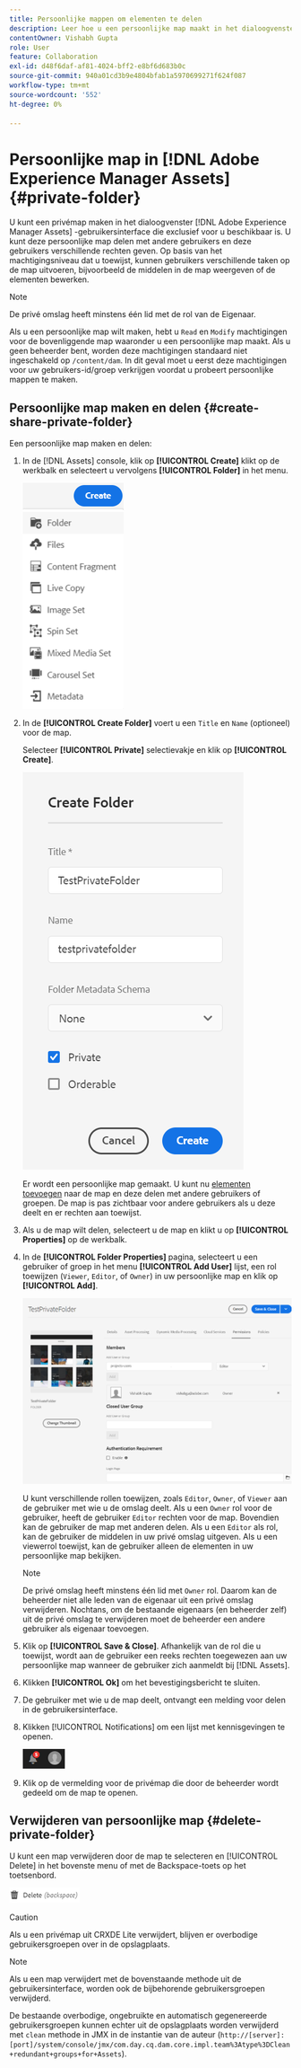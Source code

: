 ```yaml
---
title: Persoonlijke mappen om elementen te delen
description: Leer hoe u een persoonlijke map maakt in het dialoogvenster [!DNL Adobe Experience Manager Assets] en deelt het met andere gebruikers en wijst verschillende voorrechten aan hen toe.
contentOwner: Vishabh Gupta
role: User
feature: Collaboration
exl-id: d48f6daf-af81-4024-bff2-e8bf6d683b0c
source-git-commit: 940a01cd3b9e4804bfab1a5970699271f624f087
workflow-type: tm+mt
source-wordcount: '552'
ht-degree: 0%

---
```


# Persoonlijke map in [!DNL Adobe Experience Manager Assets] {#private-folder}

U kunt een privémap maken in het dialoogvenster [!DNL Adobe Experience Manager Assets] -gebruikersinterface die exclusief voor u beschikbaar is. U kunt deze persoonlijke map delen met andere gebruikers en deze gebruikers verschillende rechten geven. Op basis van het machtigingsniveau dat u toewijst, kunnen gebruikers verschillende taken op de map uitvoeren, bijvoorbeeld de middelen in de map weergeven of de elementen bewerken.

>[!NOTE]
>
>De privé omslag heeft minstens één lid met de rol van de Eigenaar.
>
>Als u een persoonlijke map wilt maken, hebt u `Read` en `Modify` machtigingen voor de bovenliggende map waaronder u een persoonlijke map maakt. Als u geen beheerder bent, worden deze machtigingen standaard niet ingeschakeld op `/content/dam`. In dit geval moet u eerst deze machtigingen voor uw gebruikers-id/groep verkrijgen voordat u probeert persoonlijke mappen te maken.

## Persoonlijke map maken en delen  {#create-share-private-folder}

Een persoonlijke map maken en delen:

1. In de [!DNL Assets] console, klik op **[!UICONTROL Create]** klikt op de werkbalk en selecteert u vervolgens **[!UICONTROL Folder]** in het menu.

   ![Map met elementen maken](assets/create-folder.png)

1. In de **[!UICONTROL Create Folder]** voert u een `Title` en `Name` (optioneel) voor de map.

   Selecteer **[!UICONTROL Private]** selectievakje en klik op **[!UICONTROL Create]**.

   ![chlimage_1-413](assets/create-private-folder.png)

   Er wordt een persoonlijke map gemaakt. U kunt nu [elementen toevoegen](add-assets.md#upload-assets) naar de map en deze delen met andere gebruikers of groepen. De map is pas zichtbaar voor andere gebruikers als u deze deelt en er rechten aan toewijst.

1. Als u de map wilt delen, selecteert u de map en klikt u op **[!UICONTROL Properties]** op de werkbalk.

1. In de **[!UICONTROL Folder Properties]** pagina, selecteert u een gebruiker of groep in het menu **[!UICONTROL Add User]** lijst, een rol toewijzen (`Viewer`, `Editor`, of `Owner`) in uw persoonlijke map en klik op **[!UICONTROL Add]**.

   ![assign-user-group](assets/assign-permissions-private-folder.png)

   U kunt verschillende rollen toewijzen, zoals `Editor`, `Owner`, of `Viewer` aan de gebruiker met wie u de omslag deelt. Als u een `Owner` rol voor de gebruiker, heeft de gebruiker `Editor` rechten voor de map. Bovendien kan de gebruiker de map met anderen delen. Als u een `Editor` als rol, kan de gebruiker de middelen in uw privé omslag uitgeven. Als u een viewerrol toewijst, kan de gebruiker alleen de elementen in uw persoonlijke map bekijken.

   >[!NOTE]
   >
   >De privé omslag heeft minstens één lid met `Owner` rol. Daarom kan de beheerder niet alle leden van de eigenaar uit een privé omslag verwijderen. Nochtans, om de bestaande eigenaars (en beheerder zelf) uit de privé omslag te verwijderen moet de beheerder een andere gebruiker als eigenaar toevoegen.

1. Klik op **[!UICONTROL Save & Close]**. Afhankelijk van de rol die u toewijst, wordt aan de gebruiker een reeks rechten toegewezen aan uw persoonlijke map wanneer de gebruiker zich aanmeldt bij [!DNL Assets].
1. Klikken **[!UICONTROL Ok]** om het bevestigingsbericht te sluiten.
1. De gebruiker met wie u de map deelt, ontvangt een melding voor delen in de gebruikersinterface.

1. Klikken [!UICONTROL Notifications] om een lijst met kennisgevingen te openen.

   ![melding](assets/notification-icon.png)

1. Klik op de vermelding voor de privémap die door de beheerder wordt gedeeld om de map te openen.

## Verwijderen van persoonlijke map {#delete-private-folder}

U kunt een map verwijderen door de map te selecteren en [!UICONTROL Delete] in het bovenste menu of met de Backspace-toets op het toetsenbord.

![Optie verwijderen in bovenste menu](assets/delete-option.png)

>[!CAUTION]
>
>Als u een privémap uit CRXDE Lite verwijdert, blijven er overbodige gebruikersgroepen over in de opslagplaats.

>[!NOTE]
>
>Als u een map verwijdert met de bovenstaande methode uit de gebruikersinterface, worden ook de bijbehorende gebruikersgroepen verwijderd.
>
>De bestaande overbodige, ongebruikte en automatisch gegenereerde gebruikersgroepen kunnen echter uit de opslagplaats worden verwijderd met `clean` methode in JMX in de instantie van de auteur (`http://[server]:[port]/system/console/jmx/com.day.cq.dam.core.impl.team%3Atype%3DClean+redundant+groups+for+Assets`).
